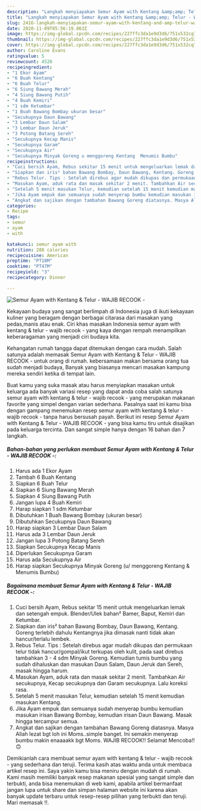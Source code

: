 ```yaml
---
description: "Langkah menyiapakan Semur Ayam with Kentang &amp;amp; Telur - WAJIB RECOOK - minggu ini"
title: "Langkah menyiapakan Semur Ayam with Kentang &amp;amp; Telur - WAJIB RECOOK - minggu ini"
slug: 2416-langkah-menyiapakan-semur-ayam-with-kentang-and-amp-telur-wajib-recook-minggu-ini
date: 2020-11-09T05:56:19.863Z
image: https://img-global.cpcdn.com/recipes/227ffc3da1e9d3d6/751x532cq70/semur-ayam-with-kentang-telur-wajib-recook-foto-resep-utama.jpg
thumbnail: https://img-global.cpcdn.com/recipes/227ffc3da1e9d3d6/751x532cq70/semur-ayam-with-kentang-telur-wajib-recook-foto-resep-utama.jpg
cover: https://img-global.cpcdn.com/recipes/227ffc3da1e9d3d6/751x532cq70/semur-ayam-with-kentang-telur-wajib-recook-foto-resep-utama.jpg
author: Caroline Evans
ratingvalue: 5
reviewcount: 4520
recipeingredient:
- "1 Ekor Ayam"
- "6 Buah Kentang"
- "6 Buah Telur"
- "6 Siung Bawang Merah"
- "4 Siung Bawang Putih"
- "4 Buah Kemiri"
- "1 sdm Ketumbar"
- "1 Buah Bawang Bombay ukuran besar"
- "Secukupnya Daun Bawang"
- "3 Lembar Daun Salam"
- "3 Lembar Daun Jeruk"
- "3 Potong Batang Sereh"
- "Secukupnya Kecap Manis"
- "Secukupnya Garam"
- "Secukupnya Air"
- "Secukupnya Minyak Goreng u menggoreng Kentang  Menumis Bumbu"
recipeinstructions:
- "Cuci bersih Ayam, Rebus sekitar 15 menit untuk mengeluarkan lemak dan setengah empuk. Blender/Ulek bahan² Bamer, Baput, Kemiri dan Ketumbar."
- "Siapkan dan iris² bahan Bawang Bombay, Daun Bawang, Kentang. Goreng terlebih dahulu Kentangnya jika dimasak nanti tidak akan hancur/terlalu lembek."
- "Rebus Telur. Tips : Setelah direbus agar mudah dikupas dan permukaan telur tidak hancur/gompal/ikut terkupas oleh kulit, pada saat direbus tambahkan 3 - 4 sdm Minyak Goreng. Kemudian tumis bumbu yang sudah dihaluskan dan masukan Daun Salam, Daun Jeruk dan Sereh, masak hingga harum."
- "Masukan Ayam, aduk rata dan masak sekitar 2 menit. Tambahkan Air secukupnya, Kecap secukupnya dan Garam secukupnya. Lalu koreksi rasa."
- "Setelah 5 menit masukan Telur, kemudian setelah 15 menit kemudian masukan Kentang."
- "Jika Ayam empuk dan semuanya sudah menyerap bumbu kemudian masukan irisan Bawang Bombay, kemudian irisan Daun Bawang. Masak hingga tercampur semua."
- "Angkat dan sajikan dengan tambahan Bawang Goreng diatasnya. Masya Allah lezat bgt loh ini Moms..simple banget. Ini semakin menyerap bumbu makin enaaaakk bgt Moms. WAJIB RECOOK!! Selamat Mencoba!! 🙃"
categories:
- Recipe
tags:
- semur
- ayam
- with

katakunci: semur ayam with 
nutrition: 288 calories
recipecuisine: American
preptime: "PT18M"
cooktime: "PT47M"
recipeyield: "3"
recipecategory: Dinner

---
```



![Semur Ayam with Kentang &amp; Telur - WAJIB RECOOK -](https://img-global.cpcdn.com/recipes/227ffc3da1e9d3d6/751x532cq70/semur-ayam-with-kentang-telur-wajib-recook-foto-resep-utama.jpg)

Kekayaan budaya yang sangat berlimpah di Indonesia juga di ikuti kekayaan kuliner yang beragam dengan berbagai citarasa dari masakan yang pedas,manis atau enak. Ciri khas masakan Indonesia semur ayam with kentang &amp; telur - wajib recook - yang kaya dengan rempah menampilkan keberaragaman yang menjadi ciri budaya kita.




Kehangatan rumah tangga dapat ditemukan dengan cara mudah. Salah satunya adalah memasak Semur Ayam with Kentang &amp; Telur - WAJIB RECOOK - untuk orang di rumah. kebersamaan makan bersama orang tua sudah menjadi budaya, Banyak yang biasanya mencari masakan kampung mereka sendiri ketika di tempat lain.

Buat kamu yang suka masak atau harus menyiapkan masakan untuk keluarga ada banyak variasi resep yang dapat anda coba salah satunya semur ayam with kentang &amp; telur - wajib recook - yang merupakan makanan favorite yang simpel dengan varian sederhana. Pasalnya saat ini kamu bisa dengan gampang menemukan resep semur ayam with kentang &amp; telur - wajib recook - tanpa harus bersusah payah.
Berikut ini resep Semur Ayam with Kentang &amp; Telur - WAJIB RECOOK - yang bisa kamu tiru untuk disajikan pada keluarga tercinta. Dan sangat simple hanya dengan 16 bahan dan 7 langkah.


<!--inarticleads1-->

##### Bahan-bahan yang perlukan membuat Semur Ayam with Kentang &amp; Telur - WAJIB RECOOK -:

1. Harus ada 1 Ekor Ayam
1. Tambah 6 Buah Kentang
1. Siapkan 6 Buah Telur
1. Siapkan 6 Siung Bawang Merah
1. Siapkan 4 Siung Bawang Putih
1. Jangan lupa 4 Buah Kemiri
1. Harap siapkan 1 sdm Ketumbar
1. Dibutuhkan 1 Buah Bawang Bombay (ukuran besar)
1. Dibutuhkan Secukupnya Daun Bawang
1. Harap siapkan 3 Lembar Daun Salam
1. Harus ada 3 Lembar Daun Jeruk
1. Jangan lupa 3 Potong Batang Sereh
1. Siapkan Secukupnya Kecap Manis
1. Diperlukan Secukupnya Garam
1. Harus ada Secukupnya Air
1. Harap siapkan Secukupnya Minyak Goreng (u/ menggoreng Kentang &amp; Menumis Bumbu)




<!--inarticleads2-->

##### Bagaimana membuat  Semur Ayam with Kentang &amp; Telur - WAJIB RECOOK -:

1. Cuci bersih Ayam, Rebus sekitar 15 menit untuk mengeluarkan lemak dan setengah empuk. Blender/Ulek bahan² Bamer, Baput, Kemiri dan Ketumbar.
1. Siapkan dan iris² bahan Bawang Bombay, Daun Bawang, Kentang. Goreng terlebih dahulu Kentangnya jika dimasak nanti tidak akan hancur/terlalu lembek.
1. Rebus Telur. Tips : Setelah direbus agar mudah dikupas dan permukaan telur tidak hancur/gompal/ikut terkupas oleh kulit, pada saat direbus tambahkan 3 - 4 sdm Minyak Goreng. Kemudian tumis bumbu yang sudah dihaluskan dan masukan Daun Salam, Daun Jeruk dan Sereh, masak hingga harum.
1. Masukan Ayam, aduk rata dan masak sekitar 2 menit. Tambahkan Air secukupnya, Kecap secukupnya dan Garam secukupnya. Lalu koreksi rasa.
1. Setelah 5 menit masukan Telur, kemudian setelah 15 menit kemudian masukan Kentang.
1. Jika Ayam empuk dan semuanya sudah menyerap bumbu kemudian masukan irisan Bawang Bombay, kemudian irisan Daun Bawang. Masak hingga tercampur semua.
1. Angkat dan sajikan dengan tambahan Bawang Goreng diatasnya. Masya Allah lezat bgt loh ini Moms..simple banget. Ini semakin menyerap bumbu makin enaaaakk bgt Moms. WAJIB RECOOK!! Selamat Mencoba!! 🙃




Demikianlah cara membuat semur ayam with kentang &amp; telur - wajib recook - yang sederhana dan teruji. Terima kasih atas waktu anda untuk membaca artikel resep ini. Saya yakin kamu bisa meniru dengan mudah di rumah. Kami masih memiliki banyak resep makanan spesial yang sangat simple dan terbukti, anda bisa menemukan di web kami, apabila artikel bermanfaat jangan lupa untuk share dan simpan halaman website ini karena akan banyak update terbaru untuk resep-resep pilihan yang terbukti dan teruji. Mari memasak !!. 
